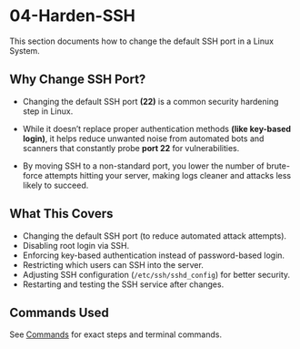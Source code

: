 # 04-Harden-SSH
This section documents how to change the default SSH port in a Linux System.

## Why Change SSH Port?
- Changing the default SSH port **(22)** is a common security hardening step in Linux.

- While it doesn’t replace proper authentication methods **(like key-based login)**, it helps reduce unwanted noise from automated bots and scanners that constantly probe **port 22** for vulnerabilities. 

- By moving SSH to a non-standard port, you lower the number of brute-force attempts hitting your server, making logs cleaner and attacks less likely to succeed.

## What This Covers
- Changing the default SSH port (to reduce automated attack attempts).
- Disabling root login via SSH.
- Enforcing key-based authentication instead of password-based login.
- Restricting which users can SSH into the server.
- Adjusting SSH configuration (`/etc/ssh/sshd_config`) for better security.
- Restarting and testing the SSH service after changes.

## Commands Used
See [Commands](./commands.md) for exact steps and terminal commands.
